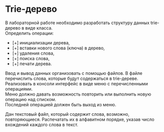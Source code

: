 # Trie-дерево  
В лабораторной работе необходимо разработать структуру данных trie-дерево в виде класса.  
Определить операции:
- [+] инициализации дерева, 
- [+] вставки нового слова (ключа) в дерево,
- [+] удаления слова,
- [+] поиска слова,
- [+] печати дерева.  
  
Ввод и вывод данных организовать с помощью файлов. В файле перечислить слова, которые будут содержаться в trie-дереве.  
Реализовать в консоли интерфейс в виде меню с перечисленными операциями.  
Меню должно давать возможность повторить или выполнить новую операцию над списком.  
Последней операцией должен быть выход из меню.  
  
Дан текстовый файл, который содержит слова, возможно, повторяющиеся. 
Распечатать их в алфавитном порядке, указав число вхождений каждого 
слова в текст.
